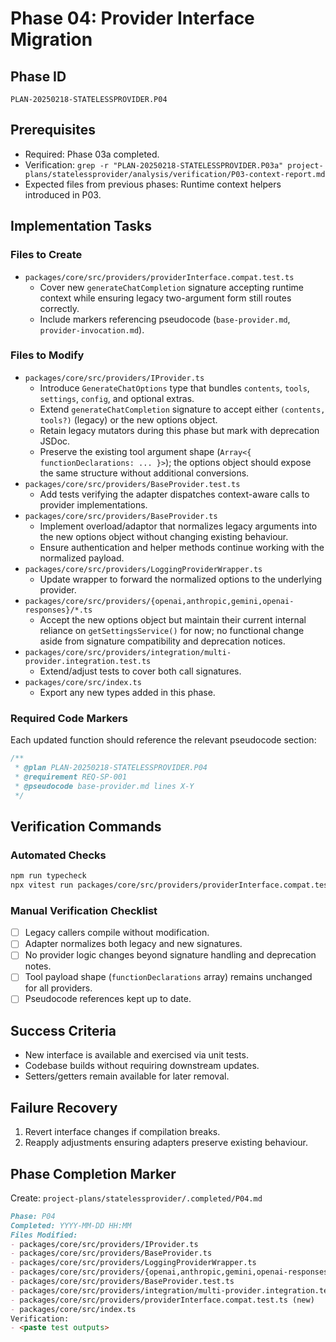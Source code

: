 # Phase 04: Provider Interface Migration

## Phase ID

`PLAN-20250218-STATELESSPROVIDER.P04`

## Prerequisites

- Required: Phase 03a completed.
- Verification: `grep -r "PLAN-20250218-STATELESSPROVIDER.P03a" project-plans/statelessprovider/analysis/verification/P03-context-report.md`
- Expected files from previous phases: Runtime context helpers introduced in P03.

## Implementation Tasks

### Files to Create

- `packages/core/src/providers/providerInterface.compat.test.ts`
  - Cover new `generateChatCompletion` signature accepting runtime context while ensuring legacy two-argument form still routes correctly.
  - Include markers referencing pseudocode (`base-provider.md`, `provider-invocation.md`).

### Files to Modify

- `packages/core/src/providers/IProvider.ts`
  - Introduce `GenerateChatOptions` type that bundles `contents`, `tools`, `settings`, `config`, and optional extras.
  - Extend `generateChatCompletion` signature to accept either `(contents, tools?)` (legacy) or the new options object.
  - Retain legacy mutators during this phase but mark with deprecation JSDoc.
  - Preserve the existing tool argument shape (`Array<{ functionDeclarations: ... }>`); the options object should expose the same structure without additional conversions.
- `packages/core/src/providers/BaseProvider.test.ts`
  - Add tests verifying the adapter dispatches context-aware calls to provider implementations.
- `packages/core/src/providers/BaseProvider.ts`
  - Implement overload/adaptor that normalizes legacy arguments into the new options object without changing existing behaviour.
  - Ensure authentication and helper methods continue working with the normalized payload.
- `packages/core/src/providers/LoggingProviderWrapper.ts`
  - Update wrapper to forward the normalized options to the underlying provider.
- `packages/core/src/providers/{openai,anthropic,gemini,openai-responses}/*.ts`
  - Accept the new options object but maintain their current internal reliance on `getSettingsService()` for now; no functional change aside from signature compatibility and deprecation notices.
- `packages/core/src/providers/integration/multi-provider.integration.test.ts`
  - Extend/adjust tests to cover both call signatures.
- `packages/core/src/index.ts`
  - Export any new types added in this phase.

### Required Code Markers

Each updated function should reference the relevant pseudocode section:

```typescript
/**
 * @plan PLAN-20250218-STATELESSPROVIDER.P04
 * @requirement REQ-SP-001
 * @pseudocode base-provider.md lines X-Y
 */
```

## Verification Commands

### Automated Checks

```bash
npm run typecheck
npx vitest run packages/core/src/providers/providerInterface.compat.test.ts packages/core/src/providers/BaseProvider.test.ts packages/core/src/providers/integration/multi-provider.integration.test.ts
```

### Manual Verification Checklist

- [ ] Legacy callers compile without modification.
- [ ] Adapter normalizes both legacy and new signatures.
- [ ] No provider logic changes beyond signature handling and deprecation notes.
- [ ] Tool payload shape (`functionDeclarations` array) remains unchanged for all providers.
- [ ] Pseudocode references kept up to date.

## Success Criteria

- New interface is available and exercised via unit tests.
- Codebase builds without requiring downstream updates.
- Setters/getters remain available for later removal.

## Failure Recovery

1. Revert interface changes if compilation breaks.
2. Reapply adjustments ensuring adapters preserve existing behaviour.

## Phase Completion Marker

Create: `project-plans/statelessprovider/.completed/P04.md`

```markdown
Phase: P04
Completed: YYYY-MM-DD HH:MM
Files Modified:
- packages/core/src/providers/IProvider.ts
- packages/core/src/providers/BaseProvider.ts
- packages/core/src/providers/LoggingProviderWrapper.ts
- packages/core/src/providers/{openai,anthropic,gemini,openai-responses}/*.ts
- packages/core/src/providers/BaseProvider.test.ts
- packages/core/src/providers/integration/multi-provider.integration.test.ts
- packages/core/src/providers/providerInterface.compat.test.ts (new)
- packages/core/src/index.ts
Verification:
- <paste test outputs>
```
